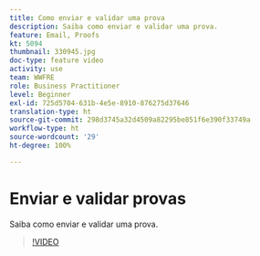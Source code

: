 ```yaml
---
title: Como enviar e validar uma prova
description: Saiba como enviar e validar uma prova.
feature: Email, Proofs
kt: 5094
thumbnail: 330945.jpg
doc-type: feature video
activity: use
team: WWFRE
role: Business Practitioner
level: Beginner
exl-id: 725d5704-631b-4e5e-8910-876275d37646
translation-type: ht
source-git-commit: 298d3745a32d4509a82295be851f6e390f33749a
workflow-type: ht
source-wordcount: '29'
ht-degree: 100%

---
```


# Enviar e validar provas

Saiba como enviar e validar uma prova.

>[!VIDEO](https://video.tv.adobe.com/v/330945)
